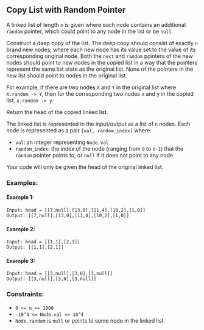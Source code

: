 ## Copy List with Random Pointer

A linked list of length `n` is given where each node contains an additional `random` pointer, which could point to any node in the list or be `null`.

Construct a deep copy of the list. The deep copy should consist of exactly `n` brand new nodes, where each new node has its value set to the value of its corresponding original node. Both the `next` and `random` pointers of the new nodes should point to new nodes in the copied list in a way that the pointers represent the same list state as the original list. None of the pointers in the new list should point to nodes in the original list.

For example, if there are two nodes `X` and `Y` in the original list where `X.random -> Y`, then for the corresponding two nodes `x` and `y` in the copied list, `x.random -> y`.

Return the head of the copied linked list.

The linked list is represented in the input/output as a list of `n` nodes. Each node is represented as a pair `[val, random_index]` where:

 * `val`: an integer representing `Node.val`
 * `random_index`: the index of the node (ranging from `0` to `n-1`) that the `random` pointer points to, or `null` if it does not point to any node.

Your code will only be given the head of the original linked list.

### Examples:

#### Example 1:
```
Input: head = [[7,null],[13,0],[11,4],[10,2],[1,0]]
Output: [[7,null],[13,0],[11,4],[10,2],[1,0]]
```

#### Example 2:
```
Input: head = [[1,1],[2,1]]
Output: [[1,1],[2,1]]
```

#### Example 3:
```
Input: head = [[3,null],[3,0],[3,null]]
Output: [[3,null],[3,0],[3,null]]
```

### Constraints:

 * `0 <= n <= 1000`
 * `-10^4 <= Node.val <= 10^4`
 * `Node.random` is `null` or points to some node in the linked list.